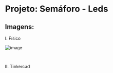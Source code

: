 # Projeto: Semáforo - Leds
## Imagens:
I. Físico

![image](https://github.com/acampospsantos/InteracaoSensoresAtuadores-Arduino/assets/54013675/0fcefc21-d4d9-432d-88e8-7bfc3c830acf)

&nbsp;

II. Tinkercad
